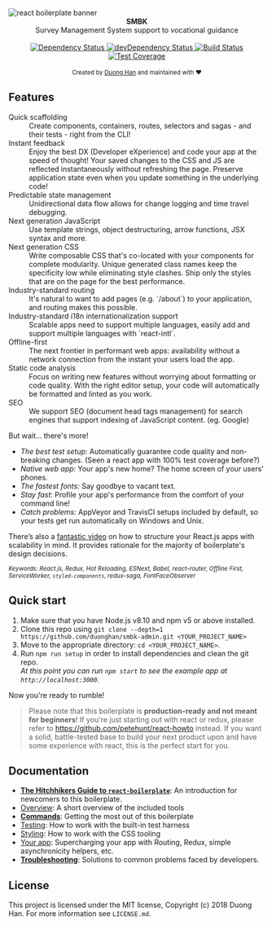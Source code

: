<img src="https://i.imgur.com/QgcQ77z.jpg" alt="react boilerplate banner" align="center" />

<br />

<div align="center"><strong>SMBK</strong></div>
<div align="center">Survey Management System support to vocational guidance</div>

<br />

<div align="center">
  <!-- Dependency Status -->
  <a href="https://david-dm.org/duonghan/smbk-admin">
    <img src="https://david-dm.org/duonghan/smbk-admin.svg" alt="Dependency Status" />
  </a>
  <!-- devDependency Status -->
  <a href="https://david-dm.org/duonghan/smbk-admin#info=devDependencies">
    <img src="https://david-dm.org/duonghan/smbk-admin/dev-status.svg" alt="devDependency Status" />
  </a>
  <!-- Build Status -->
  <a href="https://travis-ci.org/duonghan/smbk-admin">
    <img src="https://travis-ci.org/duonghan/smbk-admin.svg" alt="Build Status" />
  </a>
  <!-- Test Coverage -->
  <a href="https://coveralls.io/r/duonghan/smbk-admin">
    <img src="https://coveralls.io/repos/github/duonghan/smbk-admin/badge.svg" alt="Test Coverage" />
  </a>
</div>

<br />

<div align="center">
  <sub>Created by <a href="https://twitter.com/0xddff">Duong Han</a> and maintained with ❤️ </sub>
</div>

## Features

<dl>
  <dt>Quick scaffolding</dt>
  <dd>Create components, containers, routes, selectors and sagas - and their tests - right from the CLI!</dd>

  <dt>Instant feedback</dt>
  <dd>Enjoy the best DX (Developer eXperience) and code your app at the speed of thought! Your saved changes to the CSS and JS are reflected instantaneously without refreshing the page. Preserve application state even when you update something in the underlying code!</dd>

  <dt>Predictable state management</dt>
  <dd>Unidirectional data flow allows for change logging and time travel debugging.</dd>

  <dt>Next generation JavaScript</dt>
  <dd>Use template strings, object destructuring, arrow functions, JSX syntax and more.</dd>

  <dt>Next generation CSS</dt>
  <dd>Write composable CSS that's co-located with your components for complete modularity. Unique generated class names keep the specificity low while eliminating style clashes. Ship only the styles that are on the page for the best performance.</dd>

  <dt>Industry-standard routing</dt>
  <dd>It's natural to want to add pages (e.g. `/about`) to your application, and routing makes this possible.</dd>

  <dt>Industry-standard i18n internationalization support</dt>
  <dd>Scalable apps need to support multiple languages, easily add and support multiple languages with `react-intl`.</dd>

  <dt>Offline-first</dt>
  <dd>The next frontier in performant web apps: availability without a network connection from the instant your users load the app.</dd>

  <dt>Static code analysis</dt>
  <dd>Focus on writing new features without worrying about formatting or code quality. With the right editor setup, your code will automatically be formatted and linted as you work.</dd>

  <dt>SEO</dt>
  <dd>We support SEO (document head tags management) for search engines that support indexing of JavaScript content. (eg. Google)</dd>
</dl>

But wait... there's more!

- _The best test setup:_ Automatically guarantee code quality and non-breaking
  changes. (Seen a react app with 100% test coverage before?)
- _Native web app:_ Your app's new home? The home screen of your users' phones.
- _The fastest fonts:_ Say goodbye to vacant text.
- _Stay fast_: Profile your app's performance from the comfort of your command
  line!
- _Catch problems:_ AppVeyor and TravisCI setups included by default, so your
  tests get run automatically on Windows and Unix.

There’s also a <a href="https://vimeo.com/168648012">fantastic video</a> on how to structure your React.js apps with scalability in mind. It provides rationale for the majority of boilerplate's design decisions.

<sub><i>Keywords: React.js, Redux, Hot Reloading, ESNext, Babel, react-router, Offline First, ServiceWorker, `styled-components`, redux-saga, FontFaceObserver</i></sub>

## Quick start

1.  Make sure that you have Node.js v8.10 and npm v5 or above installed.
2.  Clone this repo using `git clone --depth=1 https://github.com/duonghan/smbk-admin.git <YOUR_PROJECT_NAME>`
3.  Move to the appropriate directory: `cd <YOUR_PROJECT_NAME>`.<br />
4.  Run `npm run setup` in order to install dependencies and clean the git repo.<br />
    _At this point you can run `npm start` to see the example app at `http://localhost:3000`._

Now you're ready to rumble!

> Please note that this boilerplate is **production-ready and not meant for beginners**! If you're just starting out with react or redux, please refer to https://github.com/petehunt/react-howto instead. If you want a solid, battle-tested base to build your next product upon and have some experience with react, this is the perfect start for you.

## Documentation

- [**The Hitchhikers Guide to `react-boilerplate`**](docs/general/introduction.md): An introduction for newcomers to this boilerplate.
- [Overview](docs/general): A short overview of the included tools
- [**Commands**](docs/general/commands.md): Getting the most out of this boilerplate
- [Testing](docs/testing): How to work with the built-in test harness
- [Styling](docs/css): How to work with the CSS tooling
- [Your app](docs/js): Supercharging your app with Routing, Redux, simple
  asynchronicity helpers, etc.
- [**Troubleshooting**](docs/general/gotchas.md): Solutions to common problems faced by developers.

## License

This project is licensed under the MIT license, Copyright (c) 2018 Duong Han. For more information see `LICENSE.md`.
